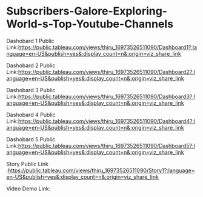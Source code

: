 # Subscribers-Galore-Exploring-World-s-Top-Youtube-Channels


Dashobard 1 Public Link:https://public.tableau.com/views/thiru_16973526511090/Dashboard1?:language=en-US&publish=yes&:display_count=n&:origin=viz_share_link

Dashobard 2 Public Link:https://public.tableau.com/views/thiru_16973526511090/Dashboard2?:language=en-US&publish=yes&:display_count=n&:origin=viz_share_link

Dashobard 3 Public Link:https://public.tableau.com/views/thiru_16973526511090/Dashboard3?:language=en-US&publish=yes&:display_count=n&:origin=viz_share_link

Dashobard 4 Public Link:https://public.tableau.com/views/thiru_16973526511090/Dashboard4?:language=en-US&publish=yes&:display_count=n&:origin=viz_share_link

Dashobard 5 Public Link:https://public.tableau.com/views/thiru_16973526511090/Dashboard5?:language=en-US&publish=yes&:display_count=n&:origin=viz_share_link

Story Public Link :https://public.tableau.com/views/thiru_16973526511090/Story1?:language=en-US&publish=yes&:display_count=n&:origin=viz_share_link

 Video Demo Link:

 
